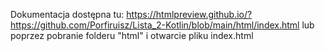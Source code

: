 Dokumentacja dostępna tu: https://htmlpreview.github.io/?https://github.com/Porfiruisz/Lista_2-Kotlin/blob/main/html/index.html lub poprzez pobranie folderu "html" i otwarcie pliku index.html
